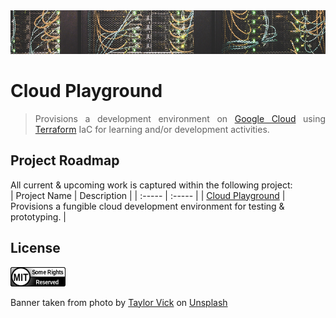 <div align="center">
    <img src="https://github.com/benweston/cloud-playground/blob/main/assets/banner-image.png" alt="Server Racks" width="900" height="70" />
</div>

# Cloud Playground

<div align="justify">

> Provisions a development environment on [Google Cloud](https://cloud.google.com/?hl=en) using [Terraform](https://www.terraform.io/) IaC for learning and/or development activities.   

</div>

## Project Roadmap

<div align="left">

All current & upcoming work is captured within the following project:   
| Project Name | Description |
| :----- | :----- |
| [Cloud Playground](https://github.com/users/benweston/projects/3/views/1) | Provisions a fungible cloud development environment for testing &amp; prototyping. |

</div>

## License

<div align="left">
    <p align="left">
        <a href="https://github.com/benweston/cloud-playground/blob/main/LICENSE">
            <img src="https://github.com/benweston/cloud-playground/blob/main/assets/license-icon-mit.png" width="88" height="31" alt="license-icon-mit" />
        </a>
    </p>
</div>

<div align="left">
    Banner taken from photo by <a href="https://unsplash.com/@tvick?utm_content=creditCopyText&utm_medium=referral&utm_source=unsplash">Taylor Vick</a> on
    <a href="https://unsplash.com/photos/cable-network-M5tzZtFCOfs?utm_content=creditCopyText&utm_medium=referral&utm_source=unsplash">Unsplash</a>
</div>

